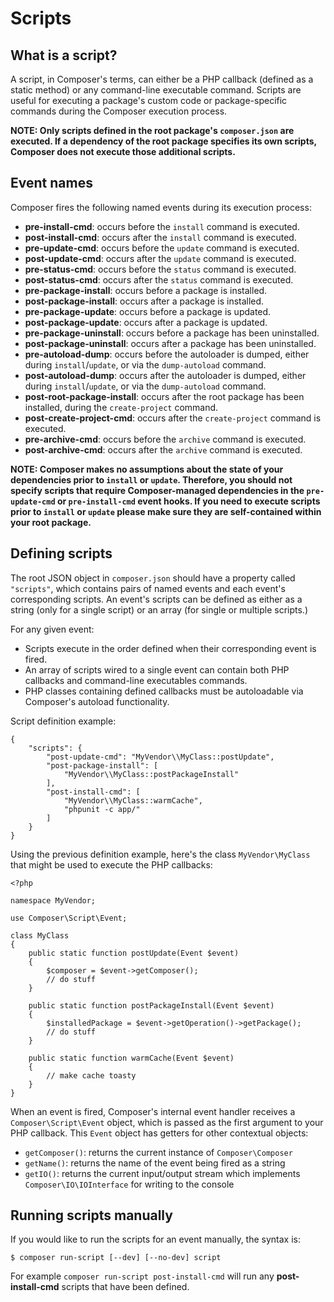 <!--
    tagline: Script are callbacks that are called before/after installing packages
-->

# Scripts

## What is a script?

A script, in Composer's terms, can either be a PHP callback (defined as a
static method) or any command-line executable command. Scripts are useful
for executing a package's custom code or package-specific commands during
the Composer execution process.

**NOTE: Only scripts defined in the root package's `composer.json` are
executed. If a dependency of the root package specifies its own scripts,
Composer does not execute those additional scripts.**


## Event names

Composer fires the following named events during its execution process:

- **pre-install-cmd**: occurs before the `install` command is executed.
- **post-install-cmd**: occurs after the `install` command is executed.
- **pre-update-cmd**: occurs before the `update` command is executed.
- **post-update-cmd**: occurs after the `update` command is executed.
- **pre-status-cmd**: occurs before the `status` command is executed.
- **post-status-cmd**: occurs after the `status` command is executed.
- **pre-package-install**: occurs before a package is installed.
- **post-package-install**: occurs after a package is installed.
- **pre-package-update**: occurs before a package is updated.
- **post-package-update**: occurs after a package is updated.
- **pre-package-uninstall**: occurs before a package has been uninstalled.
- **post-package-uninstall**: occurs after a package has been uninstalled.
- **pre-autoload-dump**: occurs before the autoloader is dumped, either
  during `install`/`update`, or via the `dump-autoload` command.
- **post-autoload-dump**: occurs after the autoloader is dumped, either
  during `install`/`update`, or via the `dump-autoload` command.
- **post-root-package-install**: occurs after the root package has been
  installed, during the `create-project` command.
- **post-create-project-cmd**: occurs after the `create-project` command is
  executed.
- **pre-archive-cmd**: occurs before the `archive` command is executed.
- **post-archive-cmd**: occurs after the `archive` command is executed.

**NOTE: Composer makes no assumptions about the state of your dependencies 
prior to `install` or `update`. Therefore, you should not specify scripts that 
require Composer-managed dependencies in the `pre-update-cmd` or 
`pre-install-cmd` event hooks. If you need to execute scripts prior to 
`install` or `update` please make sure they are self-contained within your 
root package.**

## Defining scripts

The root JSON object in `composer.json` should have a property called
`"scripts"`, which contains pairs of named events and each event's
corresponding scripts. An event's scripts can be defined as either as a string
(only for a single script) or an array (for single or multiple scripts.)

For any given event:

- Scripts execute in the order defined when their corresponding event is fired.
- An array of scripts wired to a single event can contain both PHP callbacks
and command-line executables commands.
- PHP classes containing defined callbacks must be autoloadable via Composer's
autoload functionality.

Script definition example:

    {
        "scripts": {
            "post-update-cmd": "MyVendor\\MyClass::postUpdate",
            "post-package-install": [
                "MyVendor\\MyClass::postPackageInstall"
            ],
            "post-install-cmd": [
                "MyVendor\\MyClass::warmCache",
                "phpunit -c app/"
            ]
        }
    }

Using the previous definition example, here's the class `MyVendor\MyClass`
that might be used to execute the PHP callbacks:

    <?php

    namespace MyVendor;

    use Composer\Script\Event;

    class MyClass
    {
        public static function postUpdate(Event $event)
        {
            $composer = $event->getComposer();
            // do stuff
        }

        public static function postPackageInstall(Event $event)
        {
            $installedPackage = $event->getOperation()->getPackage();
            // do stuff
        }

        public static function warmCache(Event $event)
        {
            // make cache toasty
        }
    }

When an event is fired, Composer's internal event handler receives a
`Composer\Script\Event` object, which is passed as the first argument to your
PHP callback. This `Event` object has getters for other contextual objects:

- `getComposer()`: returns the current instance of `Composer\Composer`
- `getName()`: returns the name of the event being fired as a string
- `getIO()`: returns the current input/output stream which implements
`Composer\IO\IOInterface` for writing to the console

## Running scripts manually

If you would like to run the scripts for an event manually, the syntax is:

    $ composer run-script [--dev] [--no-dev] script

For example `composer run-script post-install-cmd` will run any **post-install-cmd** scripts that have been defined.
